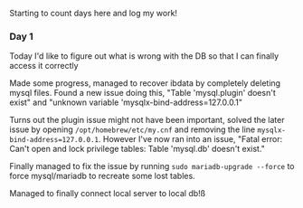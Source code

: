 Starting to count days here and log my work!

### Day 1
Today I'd like to figure out what is wrong with the DB so that I can finally access it correctly

Made some progress, managed to recover ibdata by completely deleting mysql files. Found a new issue doing this, "Table 'mysql.plugin' doesn't exist" and "unknown variable 'mysqlx-bind-address=127.0.0.1"

Turns out the plugin issue might not have been important, solved the later issue by opening ```/opt/homebrew/etc/my.cnf``` and removing the line ```mysqlx-bind-address=127.0.0.1```. However I've now ran into an issue, "Fatal error: Can't open and lock privilege tables: Table 'mysql.db' doesn't exist."

Finally managed to fix the issue by running ```sudo mariadb-upgrade --force``` to force mysql/mariadb to recreate some lost tables.

Managed to finally connect local server to local db!ß
